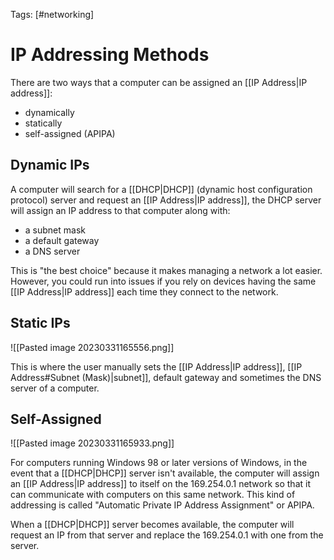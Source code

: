 Tags: [#networking]

# IP Addressing Methods

There are two ways that a computer can be assigned an [[IP Address|IP address]]:

- dynamically
- statically
- self-assigned (APIPA)

## Dynamic IPs

A computer will search for a [[DHCP|DHCP]] (dynamic host configuration protocol) server and request an [[IP Address|IP address]], the DHCP server will assign an IP address to that computer along with:

- a subnet mask
- a default gateway
- a DNS server

This is "the best choice" because it makes managing a network a lot easier. However, you could run into issues if you rely on devices having the same [[IP Address|IP address]] each time they connect to the network.

## Static IPs

![[Pasted image 20230331165556.png]]

This is where the user manually sets the [[IP Address|IP address]], [[IP Address#Subnet (Mask)|subnet]], default gateway and sometimes the DNS server of a computer.

## Self-Assigned

![[Pasted image 20230331165933.png]]

For computers running Windows 98 or later versions of Windows, in the event that a [[DHCP|DHCP]] server isn't available, the computer will assign an [[IP Address|IP address]] to itself on the 169.254.0.1 network so that it can communicate with computers on this same network. This kind of addressing is called "Automatic Private IP Address Assignment" or APIPA.

When a [[DHCP|DHCP]] server becomes available, the computer will request an IP from that server and replace the 169.254.0.1 with one from the server.
